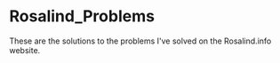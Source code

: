 # Rosalind_Problems
These are the solutions to the problems I've solved on the Rosalind.info website.
